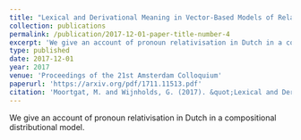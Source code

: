 ```yaml
---
title: "Lexical and Derivational Meaning in Vector-Based Models of Relativisation"
collection: publications
permalink: /publication/2017-12-01-paper-title-number-4
excerpt: 'We give an account of pronoun relativisation in Dutch in a compositional distributional model.'
type: published
date: 2017-12-01
year: 2017
venue: 'Proceedings of the 21st Amsterdam Colloquium'
paperurl: 'https://arxiv.org/pdf/1711.11513.pdf'
citation: 'Moortgat, M. and Wijnholds, G. (2017). &quot;Lexical and Derivational Meaning in Vector-Based Models of Relativisation.&quot; <i>Proceedings of the 21st Amsterdam Colloquium</i>.'
---
```

We give an account of pronoun relativisation in Dutch in a compositional distributional model.
